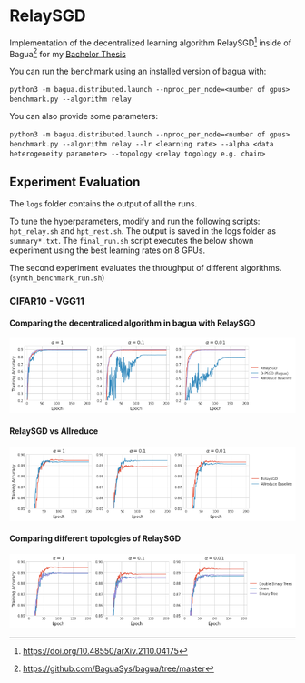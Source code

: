 # RelaySGD

Implementation of the decentralized learning algorithm RelaySGD[^1] inside of Bagua[^2] for my [Bachelor Thesis](bachelor_thesis_samuel_bohl_final.pdf)

[^1]: https://doi.org/10.48550/arXiv.2110.04175

[^2]: https://github.com/BaguaSys/bagua/tree/master

You can run the benchmark using an installed version of bagua with:

`python3 -m bagua.distributed.launch --nproc_per_node=<number of gpus> benchmark.py --algorithm relay`

You can also provide some parameters:

 `python3 -m bagua.distributed.launch --nproc_per_node=<number of gpus> benchmark.py --algorithm relay --lr <learning rate> --alpha <data heterogeneity parameter> --topology <relay togology e.g. chain>`


## Experiment Evaluation

The `logs` folder contains the output of all the runs. 

To tune the hyperparameters, modify and run the following scripts: `hpt_relay.sh` and `hpt_rest.sh`. The output is saved in the logs folder as `summary*.txt`. The `final_run.sh` script executes the below shown experiment using the best learning rates on 8 GPUs.

The second experiment evaluates the throughput of different algorithms. (`synth_benchmark_run.sh`)

### CIFAR10 - VGG11

#### Comparing the decentraliced algorithm in bagua with RelaySGD

![](plots/algo_comparison.png)

#### RelaySGD vs Allreduce

![](plots/algo_comparison_2.png)

#### Comparing different topologies of RelaySGD

![](plots/relay_topologies.png)
